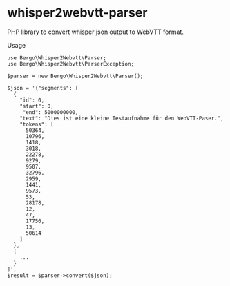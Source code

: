 # whisper2webvtt-parser

PHP library to convert whisper json output to WebVTT format.

Usage

    use Bergo\Whisper2Webvtt\Parser;
    use Bergo\Whisper2Webvtt\ParserException;

    $parser = new Bergo\Whisper2Webvtt\Parser();

    $json = '{"segments": [
      {
        "id": 0,
        "start": 0,
         "end": 5000000000,
        "text": "Dies ist eine kleine Testaufnahme für den WebVTT-Paser.",
        "tokens": [
          50364,
          10796,
          1418,
          3018,
          22278,
          9279,
          9507,
          32796,
          2959,
          1441,
          9573,
          53,
          28178,
          12,
          47,
          17756,
          13,
          50614
        ]
      },
      {
        ...
      }
    ]';
    $result = $parser->convert($json);
